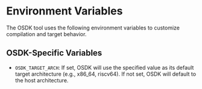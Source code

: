 # Environment Variables

The OSDK tool uses the following environment variables to customize compilation and target behavior. 

## OSDK-Specific Variables
- `OSDK_TARGET_ARCH`: If set, OSDK will use the specified value as its default target architecture (e.g., x86_64, riscv64). 
If not set, OSDK will default to the host architecture.
